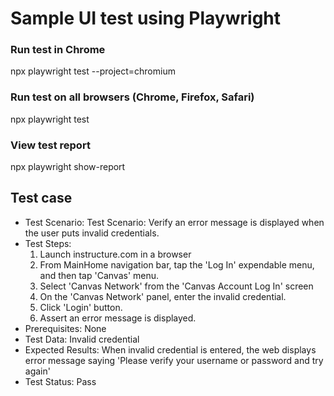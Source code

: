 # Sample UI test using Playwright

### Run test in Chrome
npx playwright test --project=chromium

### Run test on all browsers (Chrome, Firefox, Safari)
npx playwright test

### View test report
npx playwright show-report

## Test case
* Test Scenario: Test Scenario: Verify an error message is displayed when the user puts invalid credentials.
* Test Steps:
  1. Launch instructure.com in a browser 
  2. From MainHome navigation bar, tap the 'Log In' expendable menu, and then tap 'Canvas' menu.
  3. Select 'Canvas Network' from the 'Canvas Account Log In' screen
  4. On the 'Canvas Network' panel, enter the invalid credential.
  5. Click 'Login' button.
  6. Assert an error message is displayed.
* Prerequisites: None
* Test Data: Invalid credential
* Expected Results: When invalid credential is entered, the web displays error message saying 'Please verify your username or password and try again'
* Test Status: Pass


